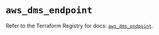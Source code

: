 # `aws_dms_endpoint`

Refer to the Terraform Registry for docs: [`aws_dms_endpoint`](https://registry.terraform.io/providers/hashicorp/aws/6.11.0/docs/resources/dms_endpoint).
